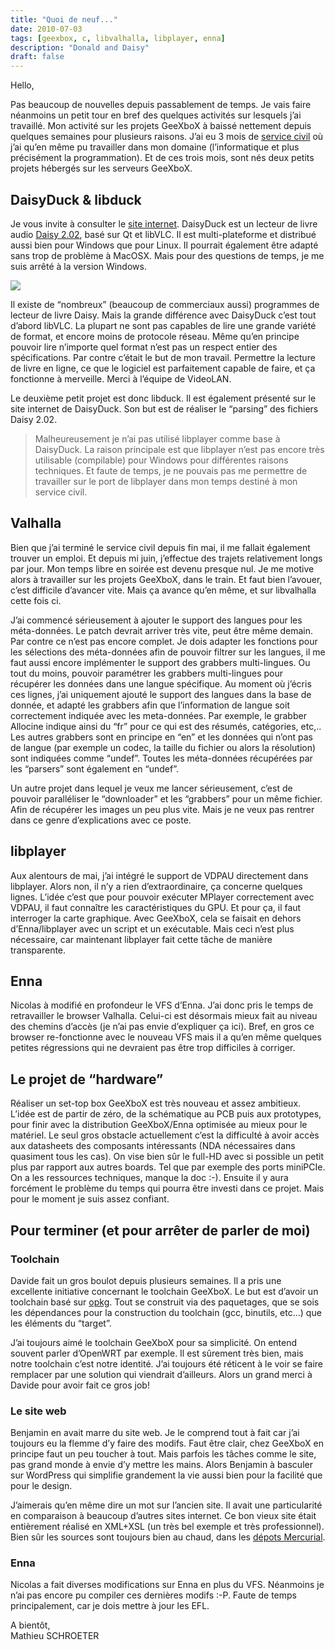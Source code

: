 ```yaml
---
title: "Quoi de neuf..."
date: 2010-07-03
tags: [geexbox, c, libvalhalla, libplayer, enna]
description: "Donald and Daisy"
draft: false
---
```


Hello,

Pas beaucoup de nouvelles depuis passablement de temps. Je vais faire néanmoins
un petit tour en bref des quelques activités sur lesquels j’ai travaillé. Mon
activité sur les projets GeeXboX à baissé nettement depuis quelques semaines
pour plusieurs raisons. J’ai eu 3 mois de [service civil][1] où j’ai qu’en même
pu travailler dans mon domaine (l’informatique et plus précisément la
programmation). Et de ces trois mois, sont nés deux petits projets hébergés sur
les serveurs GeeXboX.

## DaisyDuck & libduck

Je vous invite à consulter le [site internet][2]. DaisyDuck est un lecteur de
livre audio [Daisy 2.02][3], basé sur Qt et libVLC. Il est multi-plateforme et
distribué aussi bien pour Windows que pour Linux. Il pourrait également être
adapté sans trop de problème à MacOSX. Mais pour des questions de temps, je me
suis arrêté à la version Windows.

![](/img/daisyduck.png)

Il existe de “nombreux” (beaucoup de commerciaux aussi) programmes de lecteur de
livre Daisy. Mais la grande différence avec DaisyDuck c’est tout d’abord libVLC.
La plupart ne sont pas capables de lire une grande variété de format, et encore
moins de protocole réseau. Même qu’en principe pouvoir lire n’importe quel
format n’est pas un respect entier des spécifications. Par contre c’était le but
de mon travail. Permettre la lecture de livre en ligne, ce que le logiciel est
parfaitement capable de faire, et ça fonctionne à merveille. Merci à l’équipe de
VideoLAN.

Le deuxième petit projet est donc libduck. Il est également présenté sur le site
internet de DaisyDuck. Son but est de réaliser le “parsing” des fichiers Daisy
2.02.

> Malheureusement je n’ai pas utilisé libplayer comme base à DaisyDuck. La
> raison principale est que libplayer n’est pas encore très utilisable
> (compilable) pour Windows pour différentes raisons techniques. Et faute de
> temps, je ne pouvais pas me permettre de travailler sur le port de libplayer
> dans mon temps destiné à mon service civil.

## Valhalla

Bien que j’ai terminé le service civil depuis fin mai, il me fallait également
trouver un emploi. Et depuis mi juin, j’effectue des trajets relativement longs
par jour. Mon temps libre en soirée est devenu presque nul. Je me motive alors à
travailler sur les projets GeeXboX, dans le train. Et faut bien l’avouer, c’est
difficile d’avancer vite. Mais ça avance qu’en même, et sur libvalhalla cette
fois ci.

J’ai commencé sérieusement à ajouter le support des langues pour les
méta-données. Le patch devrait arriver très vite, peut être même demain. Par
contre ce n’est pas encore complet. Je dois adapter les fonctions pour les
sélections des méta-données afin de pouvoir filtrer sur les langues, il me faut
aussi encore implémenter le support des grabbers multi-lingues. Ou tout du
moins, pouvoir paramétrer les grabbers multi-lingues pour récupérer les données
dans une langue spécifique. Au moment où j’écris ces lignes, j’ai uniquement
ajouté le support des langues dans la base de donnée, et adapté les grabbers
afin que l’information de langue soit correctement indiquée avec les
meta-données. Par exemple, le grabber Allocine indique ainsi du “fr” pour ce qui
est des résumés, catégories, etc,.. Les autres grabbers sont en principe en “en”
et les données qui n’ont pas de langue (par exemple un codec, la taille du
fichier ou alors la résolution) sont indiquées comme “undef”. Toutes les
méta-données récupérées par les “parsers” sont également en “undef”.

Un autre projet dans lequel je veux me lancer sérieusement, c’est de pouvoir
paralléliser le “downloader” et les “grabbers” pour un même fichier. Afin de
récupérer les images un peu plus vite. Mais je ne veux pas rentrer dans ce genre
d’explications avec ce poste.

## libplayer

Aux alentours de mai, j’ai intégré le support de VDPAU directement dans
libplayer. Alors non, il n’y a rien d’extraordinaire, ça concerne quelques
lignes. L’idée c’est que pour pouvoir exécuter MPlayer correctement avec VDPAU,
il faut connaître les caractéristiques du GPU. Et pour ça, il faut interroger la
carte graphique. Avec GeeXboX, cela se faisait en dehors d’Enna/libplayer avec
un script et un exécutable. Mais ceci n’est plus nécessaire, car maintenant
libplayer fait cette tâche de manière transparente.

## Enna

Nicolas à modifié en profondeur le VFS d’Enna. J’ai donc pris le temps de
retravailler le browser Valhalla. Celui-ci est désormais mieux fait au niveau
des chemins d’accès (je n’ai pas envie d’expliquer ça ici). Bref, en gros ce
browser re-fonctionne avec le nouveau VFS mais il a qu’en même quelques petites
régressions qui ne devraient pas être trop difficiles à corriger.

## Le projet de “hardware”

Réaliser un set-top box GeeXboX est très nouveau et assez ambitieux. L’idée est
de partir de zéro, de la schématique au PCB puis aux prototypes, pour finir avec
la distribution GeeXboX/Enna optimisée au mieux pour le matériel. Le seul gros
obstacle actuellement c’est la difficulté à avoir accès aux datasheets des
composants intéressants (NDA nécessaires dans quasiment tous les cas). On vise
bien sûr le full-HD avec si possible un petit plus par rapport aux autres
boards. Tel que par exemple des ports miniPCIe. On a les ressources techniques,
manque la doc :-). Ensuite il y aura forcément le problème du temps qui pourra
être investi dans ce projet. Mais pour le moment je suis assez confiant.

## Pour terminer (et pour arrêter de parler de moi)

### Toolchain

Davide fait un gros boulot depuis plusieurs semaines. Il a pris une excellente
initiative concernant le toolchain GeeXboX. Le but est d’avoir un toolchain basé
sur [opkg][4]. Tout se construit via des paquetages, que se sois les dépendances
pour la construction du toolchain (gcc, binutils, etc…) que les éléments du
“target”.

J’ai toujours aimé le toolchain GeeXboX pour sa simplicité. On entend souvent
parler d’OpenWRT par exemple. Il est sûrement très bien, mais notre toolchain
c’est notre identité. J’ai toujours été réticent à le voir se faire remplacer
par une solution qui viendrait d’ailleurs. Alors un grand merci à Davide pour
avoir fait ce gros job!

### Le site web

Benjamin en avait marre du site web. Je le comprend tout à fait car j’ai
toujours eu la flemme d’y faire des modifs. Faut être clair, chez GeeXboX en
principe faut un peu toucher à tout. Mais parfois les tâches comme le site, pas
grand monde à envie d’y mettre les mains. Alors Benjamin à basculer sur
WordPress qui simplifie grandement la vie aussi bien pour la facilité que pour
le design.

J’aimerais qu’en même dire un mot sur l’ancien site. Il avait une particularité
en comparaison à beaucoup d’autres sites internet. Ce bon vieux site était
entièrement réalisé en XML+XSL (un très bel exemple et très professionnel). Bien
sûr les sources sont toujours bien au chaud, dans les [dépots Mercurial][5].

### Enna

Nicolas a fait diverses modifications sur Enna en plus du VFS. Néanmoins je n’ai
pas encore pu compiler ces dernières modifs :-P. Faute de temps principalement,
car je dois mettre à jour les EFL.

A bientôt,  
Mathieu SCHROETER

[1]: http://www.servicecivil.ch/pgs/scbref.html
[2]: http://daisy.geexbox.org/
[3]: http://en.wikipedia.org/wiki/DAISY_Digital_Talking_Book
[4]: http://code.google.com/p/opkg/
[5]: http://hg.geexbox.org/site/
